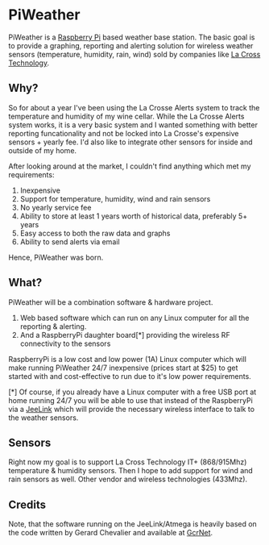 # PiWeather #

PiWeather is a [Raspberry Pi](http://www.raspberrypi.org) based weather base station.   The basic goal is to provide a graphing, reporting and alerting 
solution for wireless weather sensors (temperature, humidity, rain, wind)
sold by companies like [La Cross Technology](http://www.lacrossetechnology.com/).

## Why? ##

So for about a year I've been using the La Crosse Alerts system to track the temperature and humidity of my wine cellar.  While the La Crosse Alerts system works, it is a very basic system and I wanted something with better reporting funcationality and not be locked into La Crosse's expensive sensors + yearly fee.  I'd also like to integrate other sensors for inside and outside of my home.

After looking around at the market, I couldn't find anything which met my requirements:

 1. Inexpensive
 1. Support for temperature, humidity, wind and rain sensors
 1. No yearly service fee
 1. Ability to store at least 1 years worth of historical data, preferably 5+ years
 1. Easy access to both the raw data and graphs
 1. Ability to send alerts via email
 
Hence, PiWeather was born.  

## What? ##

PiWeather will be a combination software & hardware project.

 1. Web based software which can run on any Linux computer for all the reporting & alerting.
 1. And a RaspberryPi daughter board[*] providing the wireless RF connectivity to the sensors 
 
RaspberryPi is a low cost and low power (1A) Linux computer which will make running PiWeather 24/7 inexpensive (prices start at $25) to get started with and cost-effective to run due to it's low power requirements.  

[\*] Of course, if you already have a Linux computer with a free USB port at home running 24/7 you will be able to use that instead of the RaspberryPi via a [JeeLink](http://jeelabs.net/projects/hardware/wiki/JeeLink) which will provide the necessary wireless interface to talk to the weather sensors.

## Sensors ##

Right now my goal is to support La Cross Technology IT+ (868/915Mhz) temperature & humidity sensors.  Then I hope to add support for wind and rain sensors as well.  Other vendor and wireless technologies (433Mhz).

## Credits ##
 
Note, that the software running on the JeeLink/Atmega is heavily based on the code written by 
Gerard Chevalier and available at [GcrNet](http://gcrnet.net/node/32).

